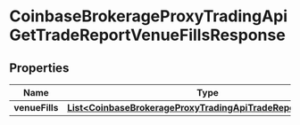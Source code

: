 
# CoinbaseBrokerageProxyTradingApiGetTradeReportVenueFillsResponse

## Properties
Name | Type | Description | Notes
------------ | ------------- | ------------- | -------------
**venueFills** | [**List&lt;CoinbaseBrokerageProxyTradingApiTradeReportVenueFill&gt;**](CoinbaseBrokerageProxyTradingApiTradeReportVenueFill.md) |  |  [optional]



